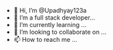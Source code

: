 - 👋 Hi, I’m @Upadhyay123a
- 👀 I’m a full stack developer...
- 🌱 I’m currently learning ...
- 💞️ I’m looking to collaborate on ...
- 📫 How to reach me ...

<!---
Upadhyay123a/Upadhyay123a is a ✨ special ✨ repository because its `README.md` (this file) appears on your GitHub profile.
You can click the Preview link to take a look at your changes.
--->
